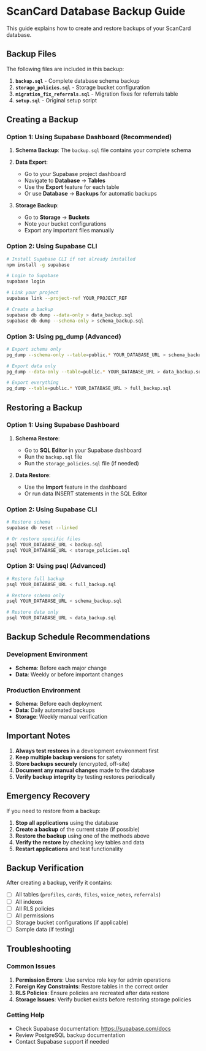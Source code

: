# ScanCard Database Backup Guide

This guide explains how to create and restore backups of your ScanCard database.

## Backup Files

The following files are included in this backup:

1. **`backup.sql`** - Complete database schema backup
2. **`storage_policies.sql`** - Storage bucket configuration
3. **`migration_fix_referrals.sql`** - Migration fixes for referrals table
4. **`setup.sql`** - Original setup script

## Creating a Backup

### Option 1: Using Supabase Dashboard (Recommended)

1. **Schema Backup**: The `backup.sql` file contains your complete schema
2. **Data Export**: 
   - Go to your Supabase project dashboard
   - Navigate to **Database** → **Tables**
   - Use the **Export** feature for each table
   - Or use **Database** → **Backups** for automatic backups

3. **Storage Backup**:
   - Go to **Storage** → **Buckets**
   - Note your bucket configurations
   - Export any important files manually

### Option 2: Using Supabase CLI

```bash
# Install Supabase CLI if not already installed
npm install -g supabase

# Login to Supabase
supabase login

# Link your project
supabase link --project-ref YOUR_PROJECT_REF

# Create a backup
supabase db dump --data-only > data_backup.sql
supabase db dump --schema-only > schema_backup.sql
```

### Option 3: Using pg_dump (Advanced)

```bash
# Export schema only
pg_dump --schema-only --table=public.* YOUR_DATABASE_URL > schema_backup.sql

# Export data only
pg_dump --data-only --table=public.* YOUR_DATABASE_URL > data_backup.sql

# Export everything
pg_dump --table=public.* YOUR_DATABASE_URL > full_backup.sql
```

## Restoring a Backup

### Option 1: Using Supabase Dashboard

1. **Schema Restore**:
   - Go to **SQL Editor** in your Supabase dashboard
   - Run the `backup.sql` file
   - Run the `storage_policies.sql` file (if needed)

2. **Data Restore**:
   - Use the **Import** feature in the dashboard
   - Or run data INSERT statements in the SQL Editor

### Option 2: Using Supabase CLI

```bash
# Restore schema
supabase db reset --linked

# Or restore specific files
psql YOUR_DATABASE_URL < backup.sql
psql YOUR_DATABASE_URL < storage_policies.sql
```

### Option 3: Using psql (Advanced)

```bash
# Restore full backup
psql YOUR_DATABASE_URL < full_backup.sql

# Restore schema only
psql YOUR_DATABASE_URL < schema_backup.sql

# Restore data only
psql YOUR_DATABASE_URL < data_backup.sql
```

## Backup Schedule Recommendations

### Development Environment
- **Schema**: Before each major change
- **Data**: Weekly or before important changes

### Production Environment
- **Schema**: Before each deployment
- **Data**: Daily automated backups
- **Storage**: Weekly manual verification

## Important Notes

1. **Always test restores** in a development environment first
2. **Keep multiple backup versions** for safety
3. **Store backups securely** (encrypted, off-site)
4. **Document any manual changes** made to the database
5. **Verify backup integrity** by testing restores periodically

## Emergency Recovery

If you need to restore from a backup:

1. **Stop all applications** using the database
2. **Create a backup** of the current state (if possible)
3. **Restore the backup** using one of the methods above
4. **Verify the restore** by checking key tables and data
5. **Restart applications** and test functionality

## Backup Verification

After creating a backup, verify it contains:

- [ ] All tables (`profiles`, `cards`, `files`, `voice_notes`, `referrals`)
- [ ] All indexes
- [ ] All RLS policies
- [ ] All permissions
- [ ] Storage bucket configurations (if applicable)
- [ ] Sample data (if testing)

## Troubleshooting

### Common Issues

1. **Permission Errors**: Use service role key for admin operations
2. **Foreign Key Constraints**: Restore tables in the correct order
3. **RLS Policies**: Ensure policies are recreated after data restore
4. **Storage Issues**: Verify bucket exists before restoring storage policies

### Getting Help

- Check Supabase documentation: https://supabase.com/docs
- Review PostgreSQL backup documentation
- Contact Supabase support if needed 